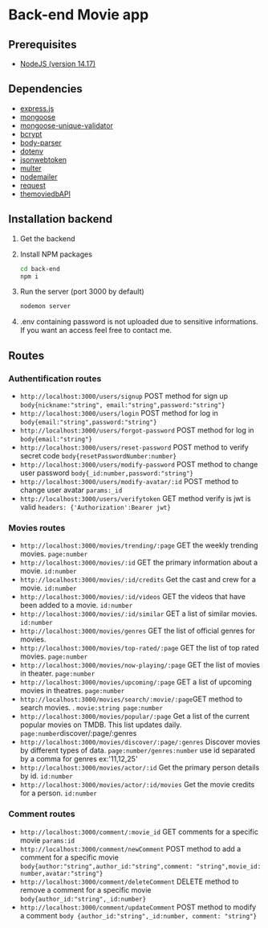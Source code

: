 # Back-end Movie app

## Prerequisites

- [NodeJS (version 14.17)](https://nodejs.org/en/)

## Dependencies

- [express.js](https://expressjs.com/)
- [mongoose](https://www.npmjs.com/package/mongoose)
- [mongoose-unique-validator](https://www.npmjs.com/package/mongoose-unique-validator)
- [bcrypt](https://www.npmjs.com/package/bcrypt)
- [body-parser](https://www.npmjs.com/package/body-parser)
- [dotenv](https://www.npmjs.com/package/dotenv)
- [jsonwebtoken](https://www.npmjs.com/package/jsonwebtoken)
- [multer](https://www.npmjs.com/package/multer)
- [nodemailer](https://nodemailer.com/about/)
- [request](https://www.npmjs.com/package/request)
- [themoviedbAPI](https://developers.themoviedb.org/3/getting-started/introduction)

## Installation backend

1. Get the backend

2. Install NPM packages

   ```sh
   cd back-end
   npm i
   ```

3. Run the server (port 3000 by default)

   ```sh
   nodemon server
   ```

4. .env containing password is not uploaded due to sensitive informations. If you want an access feel free to contact me.


## Routes

### Authentification routes

- `http://localhost:3000/users/signup` POST method for sign up `body{nickname:"string", email:"string",password:"string"}`
- `http://localhost:3000/users/login` POST method for log in `body{email:"string",password:"string"}`
- `http://localhost:3000/users/forgot-password` POST method for log in `body{email:"string"}`
- `http://localhost:3000/users/reset-password` POST method to verify secret code `body{resetPasswordNumber:number}`
- `http://localhost:3000/users/modify-password` POST method to change user password `body{_id:number,password:"string"}`
- `http://localhost:3000/users/modify-avatar/:id` POST method to change user avatar `params:_id`
- `http://localhost:3000/users/verifytoken` GET method verify is jwt is valid `headers: {'Authorization':Bearer jwt}`

### Movies routes

- `http://localhost:3000/movies/trending/:page` GET the weekly trending movies. `page:number`
- `http://localhost:3000/movies/:id` GET the primary information about a movie. `id:number`
- `http://localhost:3000/movies/:id/credits` Get the cast and crew for a movie. `id:number`
- `http://localhost:3000/movies/:id/videos` GET the videos that have been added to a movie. `id:number`
- `http://localhost:3000/movies/:id/similar` GET a list of similar movies. `id:number`
- `http://localhost:3000/movies/genres` GET the list of official genres for movies.
- `http://localhost:3000/movies/top-rated/:page` GET the list of top rated movies. `page:number`
- `http://localhost:3000/movies/now-playing/:page` GET the list of movies in theater. `page:number`
- `http://localhost:3000/movies/upcoming/:page` GET a list of upcoming movies in theatres. `page:number`
- `http://localhost:3000/movies/search/:movie/:page`GET method to search movies.
. `movie:string page:number`
- `http://localhost:3000/movies/popular/:page` Get a list of the current popular movies on TMDB. This list updates daily. `page:number`discover/:page/:genres
- `http://localhost:3000/movies/discover/:page/:genres` Discover movies by different types of data. `page:number/genres:number` use id separated by a comma for genres ex:'11,12,25'
- `http://localhost:3000/movies/actor/:id` Get the primary person details by id. `id:number`
- `http://localhost:3000/movies/actor/:id/movies` Get the movie credits for a person. `id:number`

### Comment routes

- `http://localhost:3000/comment/:movie_id` GET comments for a specific movie `params:id`
- `http://localhost:3000/comment/newComment` POST method to add a comment for a specific movie `body{author:"string",author_id:"string",comment: "string",movie_id: number,avatar:"string"}`
- `http://localhost:3000/comment/deleteComment` DELETE method to remove a comment for a specific movie `body{author_id:"string",_id:number}`
- `http://localhost:3000/comment/updateComment` POST method to modify a comment `body {author_id:"string",_id:number, comment: "string"}`
